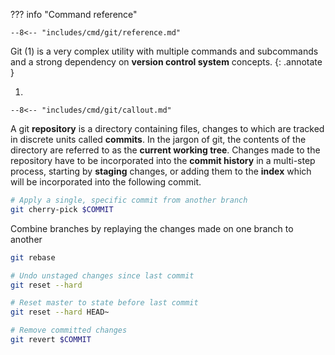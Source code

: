 ??? info "Command reference"

    --8<-- "includes/cmd/git/reference.md"

Git (1) is a very complex utility with multiple commands and subcommands and a strong dependency on **version control system** concepts.
{: .annotate }

1.  

    --8<-- "includes/cmd/git/callout.md"

A git **repository** is a directory containing files, changes to which are tracked in discrete units called **commits**.
In the jargon of git, the contents of the directory are referred to as the **current working tree**.
Changes made to the repository have to be incorporated into the **commit history** in a multi-step process, starting by **staging** changes, or adding them to the **index** which will be incorporated into the following commit.

```sh
# Apply a single, specific commit from another branch
git cherry-pick $COMMIT
```

Combine branches by replaying the changes made on one branch to another
```sh
git rebase
```


```sh
# Undo unstaged changes since last commit
git reset --hard

# Reset master to state before last commit
git reset --hard HEAD~

# Remove committed changes
git revert $COMMIT
```

